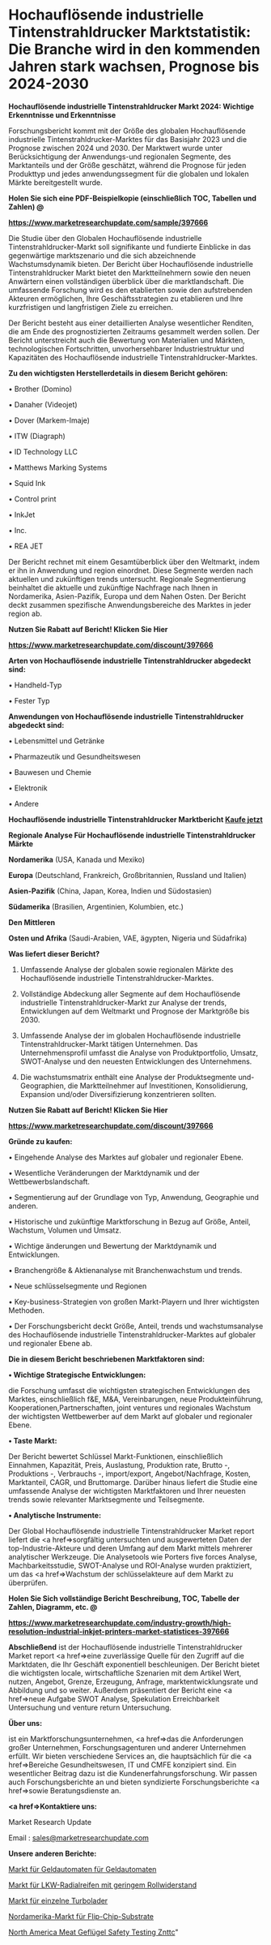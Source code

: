 # Hochauflösende industrielle Tintenstrahldrucker Marktstatistik: Die Branche wird in den kommenden Jahren stark wachsen, Prognose bis 2024-2030

<strong>Hochauflösende industrielle Tintenstrahldrucker Markt 2024: Wichtige Erkenntnisse und Erkenntnisse</strong>

Forschungsbericht kommt mit der Größe des globalen Hochauflösende industrielle Tintenstrahldrucker-Marktes für das Basisjahr 2023 und die Prognose zwischen 2024 und 2030. Der Marktwert wurde unter Berücksichtigung der Anwendungs-und regionalen Segmente, des Marktanteils und der Größe geschätzt, während die Prognose für jeden Produkttyp und jedes anwendungssegment für die globalen und lokalen Märkte bereitgestellt wurde.



<strong>Holen Sie sich eine PDF-Beispielkopie (einschließlich TOC, Tabellen und Zahlen) @
</strong>

<strong><a href=https://www.marketresearchupdate.com/sample/397666>

<strong>https://www.marketresearchupdate.com/sample/397666</u></font></a></strong></strong>

Die Studie über den Globalen Hochauflösende industrielle Tintenstrahldrucker-Markt soll signifikante und fundierte Einblicke in das gegenwärtige marktszenario und die sich abzeichnende Wachstumsdynamik bieten. Der Bericht über Hochauflösende industrielle Tintenstrahldrucker Markt bietet den Marktteilnehmern sowie den neuen Anwärtern einen vollständigen überblick über die marktlandschaft. Die umfassende Forschung wird es den etablierten sowie den aufstrebenden Akteuren ermöglichen, Ihre Geschäftsstrategien zu etablieren und Ihre kurzfristigen und langfristigen Ziele zu erreichen.

Der Bericht besteht aus einer detaillierten Analyse wesentlicher Renditen, die am Ende des prognostizierten Zeitraums gesammelt werden sollen. Der Bericht unterstreicht auch die Bewertung von Materialien und Märkten, technologischen Fortschritten, unvorhersehbarer Industriestruktur und Kapazitäten des Hochauflösende industrielle Tintenstrahldrucker-Marktes.



<strong>Zu den wichtigsten Herstellerdetails in diesem Bericht gehören:</strong>

• Brother (Domino)

• Danaher (Videojet)

• Dover (Markem-Imaje)

• ITW (Diagraph)

• ID Technology LLC

• Matthews Marking Systems

• Squid Ink

• Control print

• InkJet

• Inc.

• REA JET

Der Bericht rechnet mit einem Gesamtüberblick über den Weltmarkt, indem er ihn in Anwendung und region einordnet. Diese Segmente werden nach aktuellen und zukünftigen trends untersucht. Regionale Segmentierung beinhaltet die aktuelle und zukünftige Nachfrage nach Ihnen in Nordamerika, Asien-Pazifik, Europa und dem Nahen Osten. Der Bericht deckt zusammen spezifische Anwendungsbereiche des Marktes in jeder region ab.



<strong>Nutzen Sie Rabatt auf Bericht! Klicken Sie Hier
</strong>

<strong><a href=https://www.marketresearchupdate.com/discount/397666>https://www.marketresearchupdate.com/discount/397666</b></u></font></strong></a>



<strong>Arten von Hochauflösende industrielle Tintenstrahldrucker abgedeckt sind:</strong>

• Handheld-Typ

• Fester Typ



<strong>Anwendungen von Hochauflösende industrielle Tintenstrahldrucker abgedeckt sind:</strong>

• Lebensmittel und Getränke

• Pharmazeutik und Gesundheitswesen

• Bauwesen und Chemie

• Elektronik

• Andere



<strong>Hochauflösende industrielle Tintenstrahldrucker Marktbericht <a href=https://www.marketresearchupdate.com/buynow/397666>Kaufe jetzt</a></strong>



<strong>Regionale Analyse Für Hochauflösende industrielle Tintenstrahldrucker Märkte</strong>



<strong>Nordamerika</strong> (USA, Kanada und Mexiko)



<strong>Europa</strong> (Deutschland, Frankreich, Großbritannien, Russland und Italien)



<strong>Asien-Pazifik</strong> (China, Japan, Korea, Indien und Südostasien)



<strong>Südamerika</strong> (Brasilien, Argentinien, Kolumbien, etc.)



<strong>Den Mittleren</strong> 

<strong>Osten und Afrika</strong> (Saudi-Arabien, VAE, ägypten, Nigeria und Südafrika)



<strong>Was liefert dieser Bericht?</strong>

1. Umfassende Analyse der globalen sowie regionalen Märkte des Hochauflösende industrielle Tintenstrahldrucker-Marktes.

2. Vollständige Abdeckung aller Segmente auf dem Hochauflösende industrielle Tintenstrahldrucker-Markt zur Analyse der trends, Entwicklungen auf dem Weltmarkt und Prognose der Marktgröße bis 2030.

3. Umfassende Analyse der im globalen Hochauflösende industrielle Tintenstrahldrucker-Markt tätigen Unternehmen. Das Unternehmensprofil umfasst die Analyse von Produktportfolio, Umsatz, SWOT-Analyse und den neuesten Entwicklungen des Unternehmens.

4. Die wachstumsmatrix enthält eine Analyse der Produktsegmente und-Geographien, die Marktteilnehmer auf Investitionen, Konsolidierung, Expansion und/oder Diversifizierung konzentrieren sollten.



<strong>Nutzen Sie Rabatt auf Bericht! Klicken Sie Hier
</strong>

<strong><a href=https://www.marketresearchupdate.com/discount/397666>https://www.marketresearchupdate.com/discount/397666</b></u></font></strong></a>



<strong>Gründe zu kaufen:</strong>

• Eingehende Analyse des Marktes auf globaler und regionaler Ebene.

• Wesentliche Veränderungen der Marktdynamik und der Wettbewerbslandschaft.

• Segmentierung auf der Grundlage von Typ, Anwendung, Geographie und anderen.

• Historische und zukünftige Marktforschung in Bezug auf Größe, Anteil, Wachstum, Volumen und Umsatz.

• Wichtige änderungen und Bewertung der Marktdynamik und Entwicklungen.

• Branchengröße &amp; Aktienanalyse mit Branchenwachstum und trends.

• Neue schlüsselsegmente und Regionen

• Key-business-Strategien von großen Markt-Playern und Ihrer wichtigsten Methoden.

• Der Forschungsbericht deckt Größe, Anteil, trends und wachstumsanalyse des Hochauflösende industrielle Tintenstrahldrucker-Marktes auf globaler und regionaler Ebene ab.



<strong>Die in diesem Bericht beschriebenen Marktfaktoren sind:</strong>



<strong>• Wichtige Strategische Entwicklungen:</strong>

die Forschung umfasst die wichtigsten strategischen Entwicklungen des Marktes, einschließlich f&amp;E, M&amp;A, Vereinbarungen, neue Produkteinführung, Kooperationen,Partnerschaften, joint ventures und regionales Wachstum der wichtigsten Wettbewerber auf dem Markt auf globaler und regionaler Ebene.



<strong>• Taste Markt:</strong>

Der Bericht bewertet Schlüssel Markt-Funktionen, einschließlich Einnahmen, Kapazität, Preis, Auslastung, Produktion rate, Brutto -, Produktions -, Verbrauchs -, import/export, Angebot/Nachfrage, Kosten, Marktanteil, CAGR, und Bruttomarge. Darüber hinaus liefert die Studie eine umfassende Analyse der wichtigsten Marktfaktoren und Ihrer neuesten trends sowie relevanter Marktsegmente und Teilsegmente.



<strong>• Analytische Instrumente:</strong>

Der Global Hochauflösende industrielle Tintenstrahldrucker Market report liefert die <a href=>sorgf</a>ältig untersuchten und ausgewerteten Daten der top-Industrie-Akteure und deren Umfang auf dem Markt mittels mehrerer analytischer Werkzeuge. Die Analysetools wie Porters five forces Analyse, Machbarkeitsstudie, SWOT-Analyse und ROI-Analyse wurden praktiziert, um das <a href=>Wachstum</a> der schlüsselakteure auf dem Markt zu überprüfen.



<strong>Holen Sie Sich vollständige Bericht Beschreibung, TOC, Tabelle der Zahlen, Diagramm, etc. @ </strong>

<strong><a href=https://www.marketresearchupdate.com/industry-growth/high-resolution-industrial-inkjet-printers-market-statistices-397666>https://www.marketresearchupdate.com/industry-growth/high-resolution-industrial-inkjet-printers-market-statistices-397666</a></font></strong>



<strong>Abschließend</strong> ist der Hochauflösende industrielle Tintenstrahldrucker Market report <a href=>eine</a> zuverlässige Quelle für den Zugriff auf die Marktdaten, die Ihr Geschäft exponentiell beschleunigen. Der Bericht bietet die wichtigsten locale, wirtschaftliche Szenarien mit dem Artikel Wert, nutzen, Angebot, Grenze, Erzeugung, Anfrage, marktentwicklungsrate und Abbildung und so weiter. Außerdem präsentiert der Bericht eine <a href=>neue</a> Aufgabe SWOT Analyse, Spekulation Erreichbarkeit Untersuchung und venture return Untersuchung.



<strong>Über uns:</strong>

 ist ein Marktforschungsunternehmen, <a href=>das</a> die Anforderungen großer Unternehmen, Forschungsagenturen und anderer Unternehmen erfüllt. Wir bieten verschiedene Services an, die hauptsächlich für die <a href=>Bereiche</a> Gesundheitswesen, IT und CMFE konzipiert sind. Ein wesentlicher Beitrag dazu ist die Kundenerfahrungsforschung. Wir passen auch Forschungsberichte an und bieten syndizierte Forschungsberichte <a href=>sowie</a> Beratungsdienste an.



<strong><a href=>Kontaktiere uns:</a></strong>

Market Research Update

Email : sales@marketresearchupdate.com



<strong>Unsere anderen Berichte:</strong>

<a href=https://www.linkedin.com/pulse/automated-teller-machine-atm-market-has-huge>Markt für Geldautomaten für Geldautomaten</a>

<a href=https://www.linkedin.com/pulse/low-rolling-resistance-truck-radial-tire-market>Markt für LKW-Radialreifen mit geringem Rollwiderstand</a>

<a href=https://www.linkedin.com/pulse/single-turbocharger-market-outlooks-2023-size>Markt für einzelne Turbolader</a>

<a href=https://www.linkedin.com/pulse/north-america-flip-chip-substrate-market-new>Nordamerika-Markt für Flip-Chip-Substrate</a>

<a href=https://www.linkedin.com/pulse/north-america-meat-poultry-safety-testing-znttc/>North America Meat Geflügel Safety Testing Znttc</a>"
